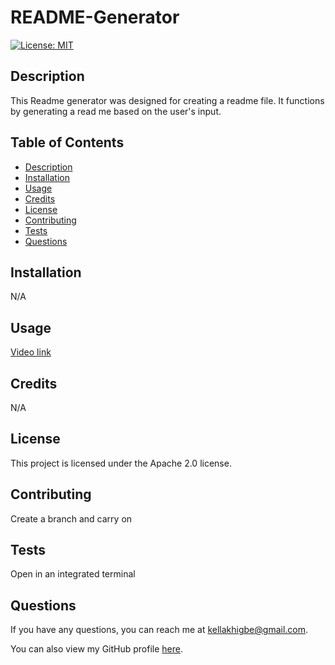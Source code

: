 # README-Generator
[![License: MIT](https://img.shields.io/badge/License-MIT-yellow.svg)](https://opensource.org/licenses/MIT)


## Description
This Readme generator was designed for creating a readme file. It functions by generating a read me based on the user's input.


## Table of Contents
- [Description](#description)
- [Installation](#installation)
- [Usage](#usage)
- [Credits](#credits)
- [License](#license)
- [Contributing](#contributing)
- [Tests](#tests)
- [Questions](#questions)


## Installation
N/A


## Usage
[Video link](https://github.com/Kelllzzz/README-Generator/assets/117757450/28a9f298-3367-4345-b720-24072700c8e0)


## Credits
N/A


## License
This project is licensed under the Apache 2.0 license.


## Contributing
Create a branch and carry on


## Tests
Open in an integrated terminal


## Questions
If you have any questions, you can reach me at kellakhigbe@gmail.com.

You can also view my GitHub profile [here](https://github.com/kelllzzz).